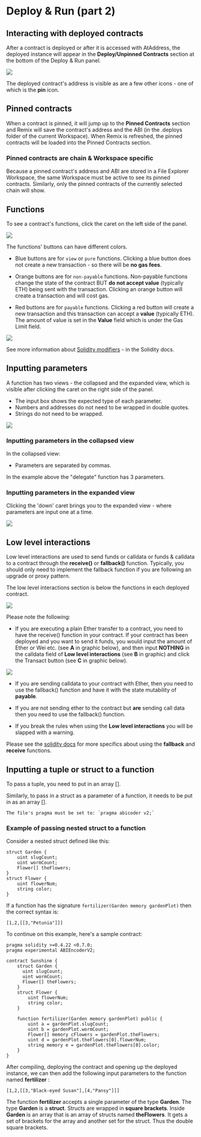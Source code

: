 # Deploy & Run (part 2)

## Interacting with deployed contracts

After a contract is deployed or after it is accessed with AtAddress, the deployed instance will appear in the **Deploy/Unpinned Contracts** section at the bottom of the Deploy & Run panel.

![](images/a-deploy-run-deployed-instances.png)

The deployed contract's address is visible as are a few other icons - one of which is the **pin** icon.

## Pinned contracts

When a contract is pinned, it will jump up to the **Pinned Contracts** section and Remix will save the contract's address and the ABI (in the .deploys folder of the current Workspace). When Remix is refreshed, the pinned contracts will be loaded into the Pinned Contracts section.

### Pinned contracts are chain & Workspace specific

Because a pinned contract's address and ABI are stored in a File Explorer Workspace, the same Workspace must be active to see its pinned contracts. Similarly, only the pinned contracts of the currently selected chain will show.

## Functions

To see a contract's functions, click the caret on the left side of the panel.

![](images/a-deploy-run-caret.png)

The functions' buttons can have different colors.

- Blue buttons are for `view` or `pure` functions. Clicking a blue button does not create a new transaction - so there will be **no gas fees**.

- Orange buttons are for `non-payable` functions. Non-payable functions change the state of the contract BUT **do not accept value** (typically ETH) being sent with the transaction. Clicking an orange button will create a transaction and will cost gas.

- Red buttons are for `payable` functions. Clicking a red button will create a new transaction and this transaction can accept a **value** (typically ETH). The amount of value is set in the **Value** field which is under the Gas Limit field.

![](images/a-jvm-calling-instance.png)

See more information about [Solidity
modifiers](https://docs.soliditylang.org/en/latest/cheatsheet.html#modifiers) - in the Solidity docs.

## Inputting parameters

A function has two views - the collapsed and the expanded view, which is visible after clicking the caret on the right side of the panel.

- The input box shows the expected type of each parameter.
- Numbers and addresses do not need to be wrapped in double quotes.
- Strings do not need to be wrapped.

![](images/a-udapp-inputs.png)

### Inputting parameters in the collapsed view

In the collapsed view:

- Parameters are separated by commas.

In the example above the "delegate" function has 3 parameters.

### Inputting parameters in the expanded view

Clicking the 'down' caret brings you to the expanded view - where parameters are input one at a time.

![](images/a-udapp-multi-param-man.png)

## Low level interactions

Low level interactions are used to send funds or calldata or funds & calldata to a contract through the **receive()** or **fallback()** function. Typically, you should only need to implement the fallback function if you are following an upgrade or proxy pattern.

The low level interactions section is below the functions in each deployed contract.

![](images/a-deploy-run-open-instance.png)

Please note the following:

- If you are executing a plain Ether transfer to a contract, you need to have the receive() function in your contract. If your contract has been deployed and you want to send it funds, you would input the amount of Ether or Wei etc. (see **A** in graphic below), and then input **NOTHING** in the calldata field of **Low level interactions** (see **B** in graphic) and click the Transact button (see **C** in graphic below).

![](images/a-receive-fun.png)

- If you are sending calldata to your contract with Ether, then you need to use the fallback() function and have it with the state mutability of **payable**.

- If you are not sending ether to the contract but **are** sending call data then you need to use the fallback() function.

- If you break the rules when using the **Low level interactions** you will be slapped with a warning.

Please see the [solidity docs](https://solidity.readthedocs.io/en/latest/contracts.html#receive-ether-function) for more specifics about using the **fallback** and **receive** functions.

## Inputting a tuple or struct to a function

To pass a tuple, you need to put in an array [].

Similarly, to pass in a struct as a parameter of a function, it needs to be put in as an array [].

```{note}
The file's pragma must be set to: `pragma abicoder v2;`
```

### Example of passing nested struct to a function

Consider a nested struct defined like this:

```Solidity
struct Garden {
    uint slugCount;
    uint wormCount;
    Flower[] theFlowers;
}
struct Flower {
    uint flowerNum;
    string color;
}
```

If a function has the signature `fertilizer(Garden memory gardenPlot)` then the correct syntax is:

```Solidity
[1,2,[[3,"Petunia"]]]
```

To continue on this example, here's a sample contract:

```Solidity
pragma solidity >=0.4.22 <0.7.0;
pragma experimental ABIEncoderV2;

contract Sunshine {
    struct Garden {
      uint slugCount;
      uint wormCount;
      Flower[] theFlowers;
    }
    struct Flower {
        uint flowerNum;
        string color;
    }

    function fertilizer(Garden memory gardenPlot) public {
        uint a = gardenPlot.slugCount;
        uint b = gardenPlot.wormCount;
        Flower[] memory cFlowers = gardenPlot.theFlowers;
        uint d = gardenPlot.theFlowers[0].flowerNum;
        string memory e = gardenPlot.theFlowers[0].color;
    }
}
```

After compiling, deploying the contract and opening up the deployed instance, we can then add the following input parameters to the function named **fertilizer** :

```Solidity
[1,2,[[3,"Black-eyed Susan"],[4,"Pansy"]]]
```

The function **fertilizer** accepts a single parameter of the type **Garden**. The type **Garden** is a **struct**. Structs are wrapped in **square brackets**. Inside **Garden** is an array that is an array of structs named **theFlowers**. It gets a set of brackets for the array and another set for the struct. Thus the double square brackets.
